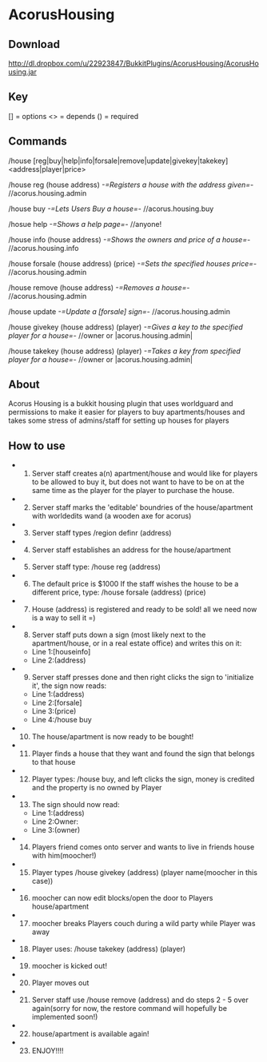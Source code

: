 AcorusHousing
=============

Download
-------
http://dl.dropbox.com/u/22923847/BukkitPlugins/AcorusHousing/AcorusHousing.jar

Key
-------

[] = options
<> = depends
() = required

Commands
-------

/house [reg|buy|help|info|forsale|remove|update|givekey|takekey] <address|player|price>

/house reg (house address) _-=Registers a house with the address given=-_ //acorus.housing.admin

/house buy _-=Lets Users Buy a house=-_ //acorus.housing.buy

/hosue help _-=Shows a help page=-_ //anyone!

/house info (house address) _-=Shows the owners and price of a house=-_  //acorus.housing.info

/house forsale (house address) (price) _-=Sets the specified houses price=-_ //acorus.housing.admin

/house remove (house address) _-=Removes a house=-_ //acorus.housing.admin

/house update _-=Update a [forsale] sign=-_ //acorus.housing.admin

/house givekey (house address) (player) _-=Gives a key to the specified player for a house=-_ //owner or |acorus.housing.admin|

/house takekey (house address) (player) _-=Takes a key from specified player for a house=-_ //owner or |acorus.housing.admin|

About
-------

Acorus Housing is a bukkit housing plugin that uses worldguard and permissions to make it easier for players to buy apartments/houses and takes some stress of admins/staff for setting up houses for players

How to use
-------

* 1. Server staff creates a(n) apartment/house and would like for players to be allowed to buy it, but does not want to have to be on at the same time as the player for the player to purchase the house.
* 2. Server staff marks the 'editable' boundries of the house/apartment with worldedits wand (a wooden axe for acorus)
* 3. Server staff types /region definr (address)
* 4. Server staff establishes an address for the house/apartment
* 5. Server staff type: /house reg (address)
* 6. The default price is $1000 If the staff wishes the house to be a different price, type: /house forsale (address) (price)
* 7. House (address) is registered and ready to be sold! all we need now is a way to sell it =)
* 8. Server staff puts down a sign (most likely next to the apartment/house, or in a real estate office) and writes this on it:
	* Line 1:[houseinfo]
	* Line 2:(address)
* 9. Server staff presses done and then right clicks the sign to 'initialize it', the sign now reads:
	* Line 1:(address)
	* Line 2:[forsale]
	* Line 3:(price)
	* Line 4:/house buy
* 10. The house/apartment is now ready to be bought!
* 11. Player finds a house that they want and found the sign that belongs to that house
* 12. Player types: /house buy, and left clicks the sign, money is credited and the property is no owned by Player
* 13. The sign should now read:
	* Line 1:(address)
	* Line 2:Owner:
	* Line 3:(owner)
* 14. Players friend comes onto server and wants to live in friends house with him(moocher!)
* 15. Player types /house givekey (address) (player name(moocher in this case))
* 16. moocher can now edit blocks/open the door to Players house/apartment
* 17. moocher breaks Players couch during a wild party while Player was away
* 18. Player uses: /house takekey (address) (player)
* 19. moocher is kicked out!
* 20. Player moves out
* 21. Server staff use /house remove (address) and do steps 2 - 5 over again(sorry for now, the restore command will hopefully be implemented soon!)
* 22. house/apartment is available again!
* 23. ENJOY!!!!

